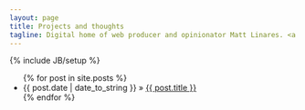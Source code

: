 ```yaml
---
layout: page
title: Projects and thoughts
tagline: Digital home of web producer and opinionator Matt Linares. <a href='mailto:info@microsplash.org'>Get in touch about anything here or other projects</a>.
---
```

{% include JB/setup %}





<ul class="posts">
  {% for post in site.posts %}
    <li><span>{{ post.date | date_to_string }}</span> &raquo; <a href="{{ BASE_PATH }}{{ post.url }}">{{ post.title }}</a></li>
  {% endfor %}
</ul>



